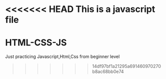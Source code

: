 <<<<<<< HEAD
This is a javascript file
=======
# HTML-CSS-JS
Just practicing Javascript,Html,Css from beginner level
>>>>>>> 14df97bf1a21295a691460970270b8ac68bb0e74
